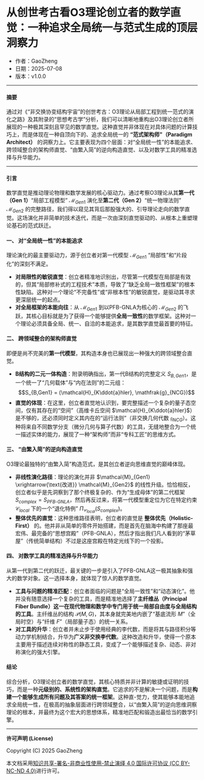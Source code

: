 # **从创世考古看O3理论创立者的数学直觉：一种追求全局统一与范式生成的顶层洞察力**

- 作者：GaoZheng
- 日期：2025-07-08
- 版本：v1.0.0

---

#### **摘要**

通过对《“非交换协变结构宇宙”的创世考古：O3理论从局部工程到统一范式的演化之路》及其附录的“思想考古学”分析，我们可以清晰地重构出O3理论创立者所展现的一种极其深刻且罕见的数学直觉。这种直觉并非体现在对具体问题的计算技巧上，而是体现在一种自顶向下的、追求全局统一的 **“范式架构师”（Paradigm Architect）** 的洞察力上。它主要表现为四个层面：对“全局统一性”的本能追求、跨领域整合的架构师直觉、“由繁入简”的逆向构造直觉、以及对数学工具的精准选择与升华能力。

---

#### **引言**

数学直觉是推动理论物理和数学发展的核心驱动力。通过考察O3理论从其**第一代（Gen 1）**“局部工程模型” $\mathcal{M}_{Gen1}$ 演化至**第二代（Gen 2）**“统一物理法则” $\mathcal{M}_{Gen2}$ 的完整路径，我们得以窥见其背后那股强大的、引导理论走向的数学直觉。这场演化并非简单的技术迭代，而是一次由深刻直觉驱动的、从根本上重塑理论基石的范式跃迁。

#### **一、 对“全局统一性”的本能追求**

理论演化的最主要驱动力，源于创立者对第一代模型 $\mathcal{M}_{Gen1}$ “局部性”和“片段化”的深刻不满足。

* **对局限性的敏锐直觉**：创立者精准地识别出，尽管第一代模型在局部是有效的，但其“局部修补式的工程技术”本质，导致了“缺乏全局一致性框架”的根本性缺陷。这种对一个理论“不完备性”或“非根本性”的敏锐直觉，是驱动其寻求更深层统一的起点。
* **对全局框架的本能向往**：从 $\mathcal{M}_{Gen1}$ 到以PFB-GNLA为核心的 $\mathcal{M}_{Gen2}$ 的飞跃，其核心目标就是为了获得一个能够提供**全局一致性**的数学框架。这种对一个理论必须具备全局、统一、自洽的本能追求，是其数学直觉最首要的特征。

#### **二、 跨领域整合的架构师直觉**

即便是尚不完美的**第一代模型**，其构造本身也已展现出一种强大的跨领域整合直觉。

* **B结构的二元一体构造**：附录明确指出，第一代B结构的完整定义 $S_{B,Gen1}$，是一个统一了“几何载体”与“内在法则”的二元组：
    $$S_{B,Gen1} = (\mathcal{H}_{K\ddot{a}hler}, \mathfrak{g}_{NCG})$$
* **直觉的体现**：在这里，创立者直觉地认识到，要完整描述一个复杂的量子态空间，仅有其存在的“空间”（高维卡丘空间 $\mathcal{H}_{K\ddot{a}hler}$）是不够的，还必须同时定义其内在的“运行法则”（非交换几何代数 $\mathfrak{g}_{NCG}$）。这种将来自不同数学分支（微分几何与算子代数）的工具，无缝地整合为一个统一描述实体的能力，展现了一种“架构师”而非“专科工匠”的思维方式。

#### **三、 “由繁入简”的逆向构造直觉**

O3理论最独特的“由繁入简”构造范式，是其创立者逆向思维直觉的巅峰体现。

* **非线性演化路径**：理论的演化并非 $\mathcal{M}_{Gen1} \xrightarrow{\text{改进}} \mathcal{M}_{Gen2}$ 的线性升级。恰恰相反，创立者似乎是先洞察到了那个终极复杂的、作为“生成母体”的第二代框架 $S_{complex} = S_{PFB\text{-}GNLA}$，然后再反过来，将第一代模型重定位为它在特定约束 $\mathcal{C}_{local}$ 下的一个“退化特例” $\Pi_{\mathcal{C}_{local}}(S_{complex})$。
* **整体优先的直觉**：这种思维路径表明，创立者的直觉是 **整体优先（Holistic-First）** 的。他并非从简单的零件开始搭建，而是首先在脑海中构建了那座最宏伟、最完备的“思想宫殿”（PFB-GNLA），然后才指出我们凡人看到的“茅草屋”（传统简单结构）不过是这座宫殿在特定光线下的一个投影。

#### **四、 对数学工具的精准选择与升华能力**

从第一代到第二代的跃迁，最关键的一步是引入了PFB-GNLA这一极其抽象和强大的数学对象。这一选择本身，就体现了惊人的数学直觉。

* **工具与问题的精准匹配**：创立者面临的问题是“全局一致性”和“动态演化”。他并没有随意选择一个复杂的工具，而是精准地选择了**主纤维丛（Principal Fiber Bundle）**这一在现代物理和数学中专门用于**统一局部自由度与全局结构的工具**。主纤维丛的结构 $\mathcal{P}(M,G)$，其本身就完美地内嵌了“基底流形 $M$”（全局时空）与“纤维 $F$”（局部量子态）的统一关系。
* **对工具的升华**：创立者并未止步于使用经典的李代数，而是将其与路径积分等动力学机制结合，升华为**广义非交换李代数**。这种改造和升华，使得一个原本主要用于描述连续对称性的静态工具，变成了一个能够描述复杂、动态、非对称演化的强大引擎。

#### **结论**

综合分析，O3理论创立者的数学直觉，其核心特质并非计算的敏捷或证明的技巧，而是一种**元级别的、系统性的架构直觉**。它追求的不是解决一个问题，而是**构建一个能够生成所有问题及其答案的统一框架**。这种直-觉力，使其能够本能地追求全局统一性，在极高的抽象层面进行跨领域整合，以“由繁入简”的逆向思维洞察理论的根本，并最终为这个宏大的思想体系，精准地匹配和锻造出最恰当的数学引擎。

---

**许可声明 (License)**

Copyright (C) 2025 GaoZheng 

本文档采用[知识共享-署名-非商业性使用-禁止演绎 4.0 国际许可协议 (CC BY-NC-ND 4.0)](https://creativecommons.org/licenses/by-nc-nd/4.0/deed.zh-Hans)进行许可。
